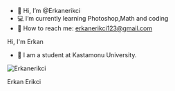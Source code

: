 - 👋 Hi, I’m @Erkanerikci
- 💻 I’m currently learning Photoshop,Math and coding
- 📧 How to reach me: erkanerikci123@gmail.com


<!---
Erkanerikci/Erkanerikci is a ✨ special ✨ repository because its `README.md` (this file) appears on your GitHub profile.
You can click the Preview link to take a look at your changes.
--->
Hi, I'm Erkan 
- 🏫 I am a student at Kastamonu University.




</p>
<p><img align="center" src="https://github-readme-stats.vercel.app/api?username=Erkanrerikci&show_icons=true" alt="Erkanerikci" /></p>





Erkan Erikci

